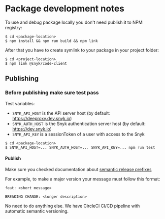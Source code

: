 # Package development notes

To use and debug package locally you don't need publish it to NPM registry:

```shell script
$ cd <package-location>
$ npm install && npm run build && npm link
```

After that you have to create symlink to your package in your project folder:

```shell script
$ cd <project-location>
$ npm link @snyk/code-client
```

## Publishing

### Before publishing make sure test pass

Test variables:

- `SNYK_API_HOST` is the API server host (by default: https://deeproxy.dev.snyk.io)
- `SNYK_AUTH_HOST` is the Snyk authentication server host (by default: https://dev.snyk.io)
- `SNYK_API_KEY` is a sessionToken of a user with access to the Snyk

```shell script
$ cd <package-location>
$ SNYK_API_HOST=... SNYK_AUTH_HOST=... SNYK_API_KEY=... npm run test
```

#### Publish

Make sure you checked documentation about [semantic release prefixes](https://github.com/semantic-release/semantic-release)

For example, to make a major version your message must follow this format:
```
feat: <short message>

BREAKING CHANGE: <longer description>
```

No need to do anything else. We have CircleCI CI/CD pipeline with automatic semantic versioning.
